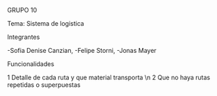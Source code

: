 GRUPO 10


Tema: Sistema de logistica 

Integrantes

-Sofia Denise Canzian,
-Felipe Storni,
-Jonas Mayer 

Funcionalidades

1 Detalle de cada ruta y que material transporta \n
2 Que no haya rutas repetidas o superpuestas 



